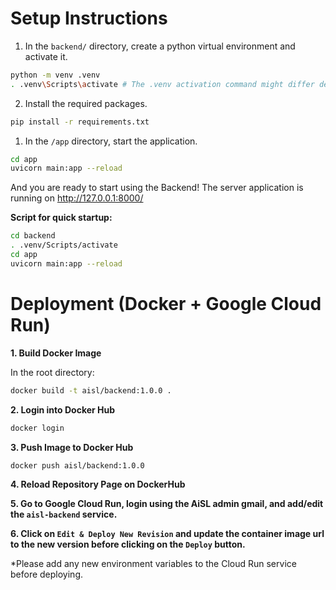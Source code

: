# Setup Instructions

1. In the `backend/` directory, create a python virtual environment and activate it.

```bash
python -m venv .venv
. .venv\Scripts\activate # The .venv activation command might differ depending on your operating system
```

2. Install the required packages.

```bash
pip install -r requirements.txt
```

1. In the `/app` directory, start the application.

```bash
cd app
uvicorn main:app --reload
```

And you are ready to start using the Backend! The server application is running on http://127.0.0.1:8000/

**Script for quick startup:**

```bash
cd backend
. .venv/Scripts/activate
cd app
uvicorn main:app --reload
```

# Deployment (Docker + Google Cloud Run)

**1. Build Docker Image**

In the root directory:

```bash
docker build -t aisl/backend:1.0.0 .
```

**2. Login into Docker Hub**

```bash
docker login
```

**3. Push Image to Docker Hub**

```bash
docker push aisl/backend:1.0.0
```

**4. Reload Repository Page on DockerHub**

**5. Go to Google Cloud Run, login using the AiSL admin gmail, and add/edit the `aisl-backend` service.**

**6. Click on `Edit & Deploy New Revision` and update the container image url to the new version before clicking on the `Deploy` button.**

\*Please add any new environment variables to the Cloud Run service before deploying.
